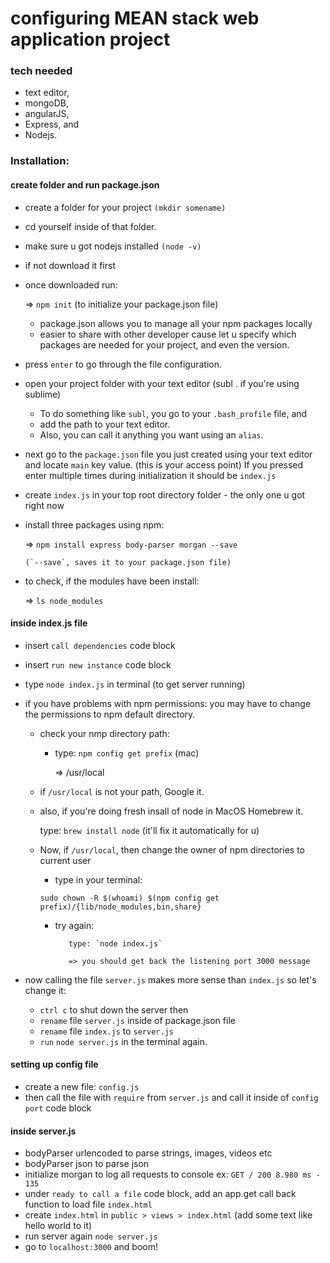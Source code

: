 # configuring MEAN stack web application project




### tech needed

- text editor, 
- mongoDB, 	 
- angularJS, 
- Express, and 
- Nodejs.


### Installation:
	
#### create folder and run package.json
	
- create a folder for your project `(mkdir somename)`
- cd yourself inside of that folder.
- make sure u got nodejs installed `(node -v)`
- if not download it first
- once downloaded run:

	=> `npm init` (to initialize your package.json file)

	- package.json allows you to manage all your npm packages locally
	- easier to share with other developer cause let u specify which
	  packages are needed for your project, and even the version.

- press `enter` to go through the file configuration.
- open your project folder with your text editor (subl . if you're using sublime)
  	- To do something like `subl`, you go to your `.bash_profile` file, and 
  	- add the path to your text editor. 
  	- Also, you can call it anything you want using an `alias`.
- next go to the `package.json` file you just created using your text editor and 
  locate `main` key value. (this is your access point)
  If you pressed enter multiple times during initialization it should be `index.js` 
- create `index.js` in your top root directory folder - the only one u got right now 
- install three packages using npm:

	=> `npm install express body-parser morgan --save`

	  (`--save`, saves it to your package.json file)

- to check, if the modules have been install:

	=> `ls node_modules`


#### inside index.js file

- insert `call dependencies` code block
- insert `run new instance` code block
- type `node index.js` in terminal (to get server running)
  
- if you have problems with npm permissions:
  you may have to change the permissions to
  npm default directory. 

    - check your nmp directory path:

        - type: `npm config get prefix` (mac)
          
          => /usr/local

    - if `/usr/local` is not your path, Google it.

    - also, if you're doing fresh insall of node in MacOS Homebrew it.

        type: `brew install node` (it'll fix it automatically for u)

    - Now, if `/usr/local`, then change the owner of npm directories to current user
        
        - type in your terminal: 

        `sudo chown -R $(whoami) $(npm config get prefix)/{lib/node_modules,bin,share}`

        - try again:

                 type: `node index.js`

                 => you should get back the listening port 3000 message


- now calling the file `server.js` makes more sense than `index.js` so let's change it:

	- `ctrl c` to shut down the server then
	- `rename` file `server.js` inside of package.json file
	- `rename` file `index.js` to `server.js`
	- `run` `node server.js` in the terminal again.


#### setting up config file


- create a new file: `config.js`
- then call the file with `require` from `server.js` and
  call it inside of `config port` code block

#### inside server.js

- bodyParser urlencoded to parse strings, images, videos etc
- bodyParser json to parse json 
- initialize morgan to log all requests to console
  ex: `GET / 200 8.980 ms - 135`
- under `ready to call a file` code block, add an
  app.get call back function to load file `index.html`
- create `index.html` in `public > views > index.html`
  (add some text like hello world to it)
- run server again `node server.js`
- go to `localhost:3000` and boom!




	
